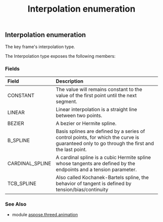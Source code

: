﻿---
title: Interpolation enumeration
second_title: Aspose.3D for Python via .NET API References
description: 
type: docs
weight: 90
url: /python-net/aspose.threed.animation/interpolation/
is_root: false
---

## Interpolation enumeration

The key frame's interpolation type.



The Interpolation type exposes the following members:

### Fields
| Field | Description |
| :- | :- |
| CONSTANT | The value will remains constant to the value of the first point until the next segment. |
| LINEAR | Linear interpolation is a straight line between two points. |
| BEZIER | A bezier or Hermite spline. |
| B_SPLINE | Basis splines are defined by a series of control points, for which the curve is guaranteed only to go through the first and the last point. |
| CARDINAL_SPLINE | A cardinal spline is a cubic Hermite spline whose tangents are defined by the endpoints and a tension parameter. |
| TCB_SPLINE | Also called Kochanek-Bartels spline, the behavior of tangent is defined by tension/bias/continuity |


### See Also

* module [aspose.threed.animation](../)
